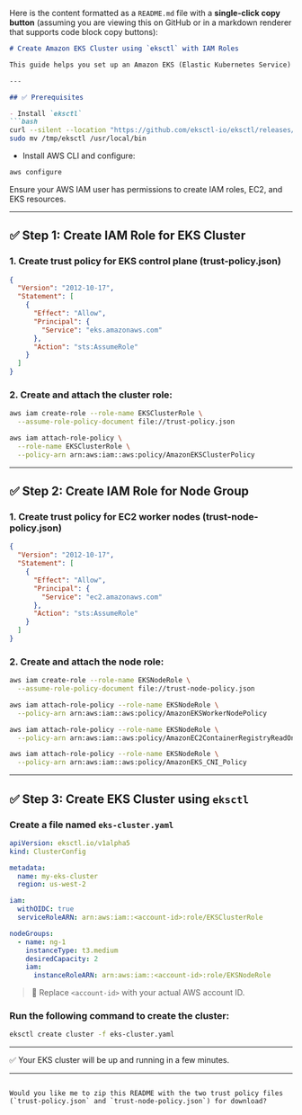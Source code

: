 Here is the content formatted as a `README.md` file with a **single-click copy button** (assuming you are viewing this on GitHub or in a markdown renderer that supports code block copy buttons):

````markdown
# Create Amazon EKS Cluster using `eksctl` with IAM Roles

This guide helps you set up an Amazon EKS (Elastic Kubernetes Service) cluster using `eksctl`, including setting up IAM roles for the cluster and the node group.

---

## ✅ Prerequisites

- Install `eksctl`
```bash
curl --silent --location "https://github.com/eksctl-io/eksctl/releases/latest/download/eksctl_$(uname -s)_amd64.tar.gz" | tar xz -C /tmp
sudo mv /tmp/eksctl /usr/local/bin
````

* Install AWS CLI and configure:

```bash
aws configure
```

Ensure your AWS IAM user has permissions to create IAM roles, EC2, and EKS resources.

---

## ✅ Step 1: Create IAM Role for EKS Cluster

### 1. Create trust policy for EKS control plane (trust-policy.json)

```json
{
  "Version": "2012-10-17",
  "Statement": [
    {
      "Effect": "Allow",
      "Principal": {
        "Service": "eks.amazonaws.com"
      },
      "Action": "sts:AssumeRole"
    }
  ]
}
```

### 2. Create and attach the cluster role:

```bash
aws iam create-role --role-name EKSClusterRole \
  --assume-role-policy-document file://trust-policy.json

aws iam attach-role-policy \
  --role-name EKSClusterRole \
  --policy-arn arn:aws:iam::aws:policy/AmazonEKSClusterPolicy
```

---

## ✅ Step 2: Create IAM Role for Node Group

### 1. Create trust policy for EC2 worker nodes (trust-node-policy.json)

```json
{
  "Version": "2012-10-17",
  "Statement": [
    {
      "Effect": "Allow",
      "Principal": {
        "Service": "ec2.amazonaws.com"
      },
      "Action": "sts:AssumeRole"
    }
  ]
}
```

### 2. Create and attach the node role:

```bash
aws iam create-role --role-name EKSNodeRole \
  --assume-role-policy-document file://trust-node-policy.json

aws iam attach-role-policy --role-name EKSNodeRole \
  --policy-arn arn:aws:iam::aws:policy/AmazonEKSWorkerNodePolicy

aws iam attach-role-policy --role-name EKSNodeRole \
  --policy-arn arn:aws:iam::aws:policy/AmazonEC2ContainerRegistryReadOnly

aws iam attach-role-policy --role-name EKSNodeRole \
  --policy-arn arn:aws:iam::aws:policy/AmazonEKS_CNI_Policy
```

---

## ✅ Step 3: Create EKS Cluster using `eksctl`

### Create a file named `eks-cluster.yaml`

```yaml
apiVersion: eksctl.io/v1alpha5
kind: ClusterConfig

metadata:
  name: my-eks-cluster
  region: us-west-2

iam:
  withOIDC: true
  serviceRoleARN: arn:aws:iam::<account-id>:role/EKSClusterRole

nodeGroups:
  - name: ng-1
    instanceType: t3.medium
    desiredCapacity: 2
    iam:
      instanceRoleARN: arn:aws:iam::<account-id>:role/EKSNodeRole
```

> 🔁 Replace `<account-id>` with your actual AWS account ID.

### Run the following command to create the cluster:

```bash
eksctl create cluster -f eks-cluster.yaml
```

---

✅ Your EKS cluster will be up and running in a few minutes.

---

```

Would you like me to zip this README with the two trust policy files (`trust-policy.json` and `trust-node-policy.json`) for download?
```
